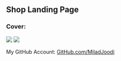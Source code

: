 ## Shop Landing Page
   


### Cover:
![](https://s31.picofile.com/file/8474737876/yu.png)
![](https://s31.picofile.com/file/8467258550/screencapture_file_C_Users_HP_Desktop_Project_2_index_html_2023_08_16_21_33_52.png)

My GitHub Account: [GitHub.com/MiladJoodi](https://github.com/miladjoodi)  
